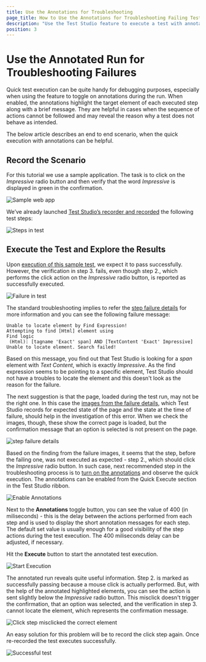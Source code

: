 ```yaml
---
title: Use the Annotations for Troubleshooting
page_title: How to Use the Annotations for Troubleshooting Failing Test?
description: "Use the Test Studio feature to execute a test with annotations to troubleshoot a failing test and debug the errors, which caused it. My test fails and I am not sure what causes the error." 
position: 3
---
```

# Use the Annotated Run for Troubleshooting Failures

Quick test execution can be quite handy for debugging purposes, especially when using the feature to toggle on annotations during the run. When enabled, the annotations highlight the target element of each executed step along with a brief message. They are helpful in cases when the sequence of actions cannot be followed and may reveal the reason why a test does not behave as intended.

The below article describes an end to end scenario, when the quick execution with annotations can be helpful.

## Record the Scenario

For this tutorial we use a sample application. The task is to click on the _Impressive_ radio button and then verify that the word _Impressive_ is displayed in green in the confirmation.

![Sample web app](/img/automated-tests/troubleshooting/use-annotated-run/1WebApp.png)

We’ve already launched <a href="/automated-tests/recording/overview#start-a-recording-session" target="_blank">Test Studio’s recorder and recorded</a> the following test steps:

![Steps in test](/img/automated-tests/troubleshooting/use-annotated-run/2RecordedTest.png)

## Execute the Test and Explore the Results

Upon <a href="/automated-tests/test-execution/quick-execution" target="_blank">execution of this sample test</a>, we expect it to pass successfully. However, the verification in step 3. fails, even though step 2., which performs the click action on the _Impressive_ radio button, is reported as successfully executed.

![Failure in test](/img/automated-tests/troubleshooting/use-annotated-run/3StepFails.png)

The standard troubleshooting implies to refer the <a href="/automated-tests/test-results/step-failure-details" target="_blank">step failure details</a> for more information and you can see the following failure message:

````
Unable to locate element by Find Expression!
Attempting to find [Html] element using 
Find logic 
 (Html): [tagname 'Exact' span] AND [TextContent 'Exact' Impressive]
Unable to locate element. Search failed!
````

Based on this message, you find out that Test Studio is looking for a _span_ element with _Text Content_, which is exactly _Impressive_. As the find expression seems to be pointing to a specific element, Test Studio should not have a troubles to locate the element and this doesn't look as the reason for the failure.

The next suggestion is that the page, loaded during the test run, may not be the right one. In this case the <a href="/automated-tests/test-results/step-failure-details#images-section" target="_blank">images from the failure details</a>, which Test Studio records for expected state of the page and the state at the time of failure, should help in the investigation of this error. When we check the images, though, these show the correct page is loaded, but the confirmation message that an option is selected is not present on the page.

![step failure details](/img/automated-tests/troubleshooting/use-annotated-run/4StepFailureDetails.png)

Based on the finding from the failure images, it seems that the step, before the failing one, was not executed as expected - step 2., which should click the _Impressive_ radio button. In such case, next recommended step in the troubleshooting process is to <a href="/automated-tests/test-execution/quick-run-annotations" target="_blank">turn on the annotations</a> and observe the quick execution. The annotations can be enabled from the Quick Execute section in the Test Studio ribbon.

![Enable Annotations](/img/automated-tests/troubleshooting/use-annotated-run/5EnableAnnotations.png)

Next to the __Annotations__ toggle button, you can see the value of 400 (in miliseconds) - this is the delay between the actions performed from each step and is used to display the short annotation messages for each step. The default set value is usually enough for a good visibility of the step actions during the test execution. The 400 miliseconds delay can be adjusted, if necessary.

Hit the __Execute__ button to start the annotated test execution.

![Start Execution](/img/automated-tests/troubleshooting/use-annotated-run/6ExecuteButton.png)

The annotated run reveals quite useful information. Step 2. is marked as successfully passing because a mouse click is actually performed. But, with the help of the annotated highlighted elements, you can see the action is sent slightly below the _Impressive_ radio button. This misclick doesn't trigger the confirmation, that an option was selected, and the verification in step 3. cannot locate the element, which represents the confirmation message.

![Click step misclicked the correct element](/img/automated-tests/troubleshooting/use-annotated-run/7AnnotatedClick.png)

An easy solution for this problem will be to record the click step again. Once re-recorded the test executes successfully.

![Successful test](/img/automated-tests/troubleshooting/use-annotated-run/8TestPasses.png)